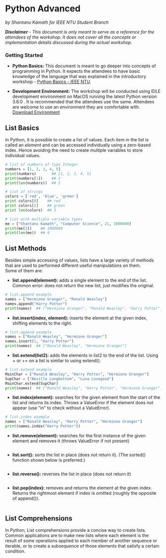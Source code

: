 # Python Advanced

*by Shantanu Kamath for IEEE NTU Student Branch*

***Disclaimer*** *-* *This document is only meant to serve as a reference for the attendees of the workshop. It does not cover all the concepts or implementation details discussed during the actual workshop.*

### Getting Started

- **Python Basics:** This document is meant to go deeper into concepts of programming in Python. It expects the attendees to have basic knowledge of the language that was explained in the introductory workshop - [Python Basics - IEEE NTU](https://github.com/SuyashLakhotia/IEEENTU-PythonBasics/blob/master/README.md).

- **Development Environment:** The workshop will be conducted using IDLE development environment on MacOS running the latest Python version 3.6.0 . It is recommended that the attendees use the same. Attendees are welcome to use an environment they are comfortable with. [Download Environment](https://www.python.org/downloads/)

## List Basics

In Python, it is possible to create a list of values. Each item in the list is called an *element* and can be accessed individually using a zero-based index. Hence avoiding the need to create multiple variables to store individual values.

```python
# list of numbers of type Integer
numbers = [1, 2, 3, 4, 5]
print(numbers)       ## [1, 2, 3, 4, 5]
print(numbers[1])    ## 2
print(len(numbers))  ## 5

# list of strings
colors = ['red', 'blue', 'green']
print colors[0]    ## red
print colors[2]    ## green
print len(colors)  ## 3

# list with multiple variable types
me = ["Shantanu Kamath", "Computer Science", 21, 1000000]
print(me[3])    ## 1000000
print(len(me))  ## 4
```

## List Methods

Besides simple accessing of values, lists have a large variety of methods that are used to performed different useful manipulations on them.  
Some of them are:  

- **list.append(element):** adds a single element to the end of the list. Common error: does not return the new list, just modifies the original.

```python
# list.append example
names = ["Hermione Granger", "Ronald Weasley"]
names.append("Harry Potter")
print(names)  ## ["Hermione Granger", "Ronald Weasley", "Harry Potter"]
```

- **list.insert(index, element):** inserts the element at the given index, shifting elements to the right.

```python
# list.append example
names = ["Ronald Weasley", "Hermione Granger"]
names.insert(1, "Harry Potter")
print(names)  ## ["Ronald Weasley", "Hermione Granger"]
```

- **list.extend(list2):** adds the elements in list2 to the end of the list. Using + or += on a list is similar to using extend().

```python
# list.extend example
MainChar = ["Ronald Weasley", "Harry Potter", "Hermione Granger"]
SupChar = ["Neville Longbottom", "Luna Lovegood"]
MainChar.extend(SupChar)
print(names)  ## ["Ronald Weasley", "Harry Potter", "Hermione Granger", "Neville Longbottom", "Luna Lovegood"]
```

- **list.index(element):** searches for the given element from the start of the list and returns its index. Throws a ValueError if the element does not appear (use "in" to check without a ValueError).

```python
# list.index example
names = ["Ronald Weasley", "Harry Potter", "Hermione Granger"]
print(names.index("Harry Potter"))

```

- **list.remove(element):** searches for the first instance of the given element and removes it (throws ValueError if not present)

```python
```

- **list.sort():** sorts the list in place (does not return it). (The sorted() function shown below is preferred.)

```python
```

- **list.reverse():** reverses the list in place (does not return it)

```python
```

- **list.pop(index):** removes and returns the element at the given index. Returns the rightmost element if index is omitted (roughly the opposite of append()).

```python
```


## List Comprehensions
In Python, List comprehensions provide a concise way to create lists.  
Common applications are to make new lists where each element is the result of some operations applied to each member of another sequence or iterable, or to create a subsequence of those elements that satisfy a certain condition.
